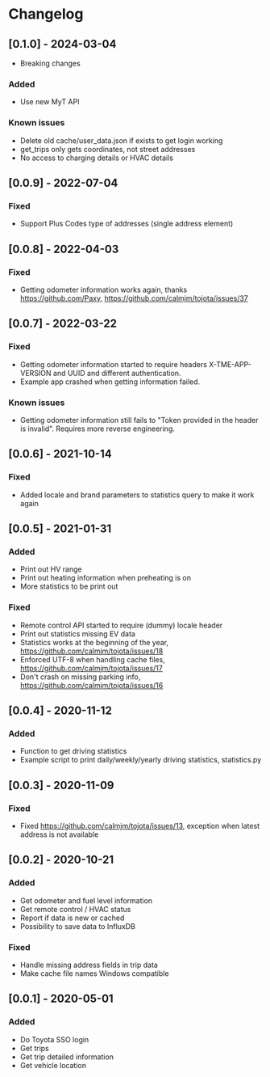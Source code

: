 # Changelog

##  [0.1.0] - 2024-03-04

- Breaking changes

### Added

- Use new MyT API

### Known issues

- Delete old cache/user_data.json if exists to get login working
- get_trips only gets coordinates, not street addresses
- No access to charging details or HVAC details

## [0.0.9] - 2022-07-04

### Fixed

- Support Plus Codes type of addresses (single address element)

## [0.0.8] - 2022-04-03

### Fixed

- Getting odometer information works again, thanks https://github.com/Paxy, https://github.com/calmjm/tojota/issues/37

## [0.0.7] - 2022-03-22

### Fixed

- Getting odometer information started to require headers X-TME-APP-VERSION and UUID and different authentication.
- Example app crashed when getting information failed.

### Known issues

- Getting odometer information still fails to "Token provided in the header is invalid". Requires more reverse engineering.

## [0.0.6] - 2021-10-14

### Fixed

- Added locale and brand parameters to statistics query to make it work again

## [0.0.5] - 2021-01-31

### Added

- Print out HV range
- Print out heating information when preheating is on
- More statistics to be print out

### Fixed

- Remote control API started to require (dummy) locale header
- Print out statistics missing EV data
- Statistics works at the beginning of the year, https://github.com/calmjm/tojota/issues/18
- Enforced UTF-8 when handling cache files, https://github.com/calmjm/tojota/issues/17
- Don't crash on missing parking info, https://github.com/calmjm/tojota/issues/16

## [0.0.4] - 2020-11-12

### Added

- Function to get driving statistics
- Example script to print daily/weekly/yearly driving statistics, statistics.py

## [0.0.3] - 2020-11-09

### Fixed

- Fixed https://github.com/calmjm/tojota/issues/13, exception when latest address is not available

## [0.0.2] - 2020-10-21

### Added

- Get odometer and fuel level information
- Get remote control / HVAC status
- Report if data is new or cached
- Possibility to save data to InfluxDB

### Fixed

- Handle missing address fields in trip data
- Make cache file names Windows compatible

## [0.0.1] - 2020-05-01

### Added

- Do Toyota SSO login
- Get trips
- Get trip detailed information
- Get vehicle location
